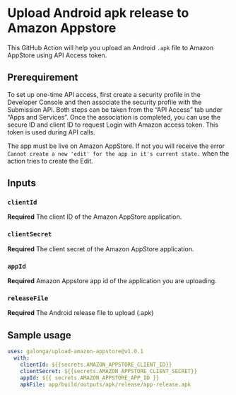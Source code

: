 # Upload Android apk release to Amazon Appstore

This GitHub Action will help you upload an Android `.apk` file to Amazon AppStore using API Access token.

## Prerequirement

To set up one-time API access, first create a security profile in the Developer Console and then associate the security profile with the Submission API. Both steps can be taken from the “API Access” tab under “Apps and Services”. Once the association is completed, you can use the secure ID and client ID to request Login with Amazon access token. This token is used during API calls.

The app must be live on Amazon AppStore. If not you will receive the error `Cannot create a new 'edit' for the app in it's current state.` when the action tries to create the Edit.

## Inputs

### `clientId`

**Required** The client ID of the Amazon AppStore application.

### `clientSecret`

**Required** The client secret of the Amazon AppStore application.

### `appId`

**Required** Amazon Appstore app id of the application you are uploading.

### `releaseFile`

**Required** The Android release file to upload (.apk)

## Sample usage

```yaml
uses: galonga/upload-amazon-appstore@v1.0.1
  with:
    clientId: ${{secrets.AMAZON_APPSTORE_CLIENT_ID}}
    clientSecret: ${{secrets.AMAZON_APPSTORE_CLIENT_SECRET}}
    appId: ${{ secrets.AMAZON_APPSTORE_APP_ID }}
    apkFile: app/build/outputs/apk/release/app-release.apk
```

